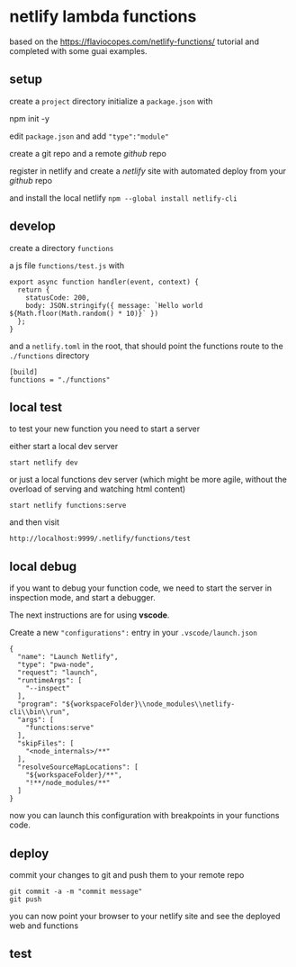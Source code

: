 # netlify lambda functions

based on the 
https://flaviocopes.com/netlify-functions/ tutorial
and completed with some guai examples.

## setup

create a `project` directory
initialize a `package.json` with

   npm init -y

edit `package.json` and add `"type":"module"`

create a git repo and a remote _github_ repo

register in netlify and create a _netlify_ site with automated deploy from your _github_ repo

and install the local netlify `npm --global install netlify-cli`


## develop

create a directory `functions` 

a js file `functions/test.js` with

```
export async function handler(event, context) {
  return {
    statusCode: 200,
    body: JSON.stringify({ message: `Hello world ${Math.floor(Math.random() * 10)}` })
  };
}
```

and a `netlify.toml` in the root, that should point the functions route to the `./functions` directory

```
[build]
functions = "./functions"
```


## local test 

to test your new function you need to start a server

either start a local dev server

    start netlify dev

or just a local functions dev server (which might be more agile, without the overload of serving and watching html content)

    start netlify functions:serve


and then visit

    http://localhost:9999/.netlify/functions/test



## local debug

if you want to debug your function code, we need to start the server in inspection mode, and start a debugger. 

The next instructions are for using **vscode**.

Create a new `"configurations":` entry in your `.vscode/launch.json`

    {
      "name": "Launch Netlify",
      "type": "pwa-node",
      "request": "launch",
      "runtimeArgs": [
        "--inspect"
      ],
      "program": "${workspaceFolder}\\node_modules\\netlify-cli\\bin\\run",
      "args": [
        "functions:serve"
      ],
      "skipFiles": [
        "<node_internals>/**"
      ],
      "resolveSourceMapLocations": [
        "${workspaceFolder}/**",
        "!**/node_modules/**"
      ]
    }

now you can launch this configuration with breakpoints in your functions code.


## deploy

commit your changes to git and push them to your remote repo

    git commit -a -m "commit message"
    git push
    
you can now point your browser to your netlify site and see the deployed web and functions


## test



